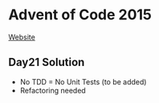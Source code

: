 # Advent of Code 2015

[Website][l1]


[l1]:http://adventofcode.com/

## Day21 Solution

- No TDD = No Unit Tests (to be added)
- Refactoring needed